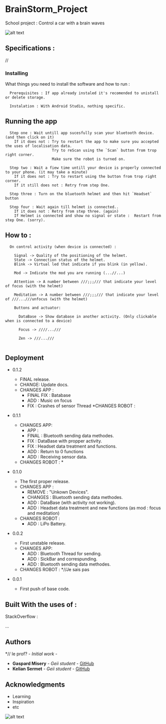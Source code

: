 # BrainStorm_Project

School project : Control a car with a brain waves

![alt text](https://raw.githubusercontent.com/KelianS/BrainStrom_Project/master/Doc/77230064_437840437171191_7725214017249083392_n.png)

## Specifications :

//

### Installing

What things you need to install the software and how to run :

```
  Prerequisites : If app already instaled it's recomended to unistall or delete storage.
```

```
  Instalation : With Android Studio, nothing specific.
```

## Running the app

```
  Step one : Wait untill app sucesfully scan your bluetooth device. (and then click on it)
    If it does not : Try to restart the app to make sure you accepted the uses of localisation data.
                     Try to reScan using the `Scan` button from trop right corner.
                     Make sure the robot is turned on.
                     
  Step two : Wait a fiew time untill your device is properly connected to your phone. (it may take a minute)
    If it does not : Try to restart using the button from trop right corner.
    If it still does not : Retry from step One.
                     
  Step three : Turn on the bluetooth helmet and then hit `Headset` button
  
  Step four : Wait again till helmet is connected.. 
    If it does not : Retry from step three. (again)
    If Helmet is connected and show no signal or state :  Restart from step One. (sorry). 
```

## How to :

```
  On control activity (when device is connected) :
  
    Signal -> Quality of the positioning of the helmet.
    State -> Connection status of the helmet.
    Blink -> Virtual led that indicate if you blink (in yellow).
    
    Mod -> Indicate the mod you are running (...//...)
    
    Attention -> A number between ///;;;/// that indicate your level of focus (with the helmet)
    
    Meditation -> A number between ///;;;/// that indicate your level of ///...///unfocus (with the helmet)
    
    Buttons and actuator: 
    
      DataBase -> Show database in another activity. (Only clickable when is connected to a device)
      
      Focus -> ////...///
      
      Zen -> ///...///
    
```

## Deployment

* 0.1.2
    * FINAL release.
    * CHANGE: Update docs.
    * CHANGES APP :
      * FINAL FIX : Batabase
      * ADD : Music on focus
      * FIX : Crashes of sensor Thread
    *CHANGES ROBOT :
      
* 0.1.1
    * CHANGES APP:
      * APP :
      * FINAL : Bluetooth sending data methodes.
      * FIX : DataBase with propper activity.
      * FIX : Headset data treatment and functions.
      * ADD : Return to 0 functions
      * ADD : Receiving sensor data.
    * CHANGES ROBOT : 
        *
* 0.1.0
    * The first proper release.
    * CHANGES APP :
      * REMOVE : "Unkown Devices".
      * CHANGES : Bluetooth sending data methodes.
      * ADD : DataBase (with activity not working).
      * ADD : Headset data treatment and new functions (as mod : focus and meditation)
    * CHANGES ROBOT :  
      * ADD : LiPo Battery.
* 0.0.2
    * First unstable release.
    * CHANGES APP:
      * ADD : Bluetooth Thread for sending.
      * ADD : SickBar and correspunding.
      * ADD : Bluetooth sending data methodes.
    * CHANGES ROBOT : 
      *//Je sais pas
* 0.0.1
    * First push of base code.


## Built With the uses of : 

   StackOverflow :
   
   ...


## Authors

*// le prof? - *Initial work* - 
* **Gaspard Misery** - *Geii student* - [GitHub](https://github.com/GaspardCtrl)
* **Kelian Sermet** - *Geii student* - [GitHub](https://github.com/KelianS)

## Acknowledgments

* Learning
* Inspiration
* etc


![alt text](https://raw.githubusercontent.com/KelianS/BrainStrom_Project/master/Doc/Robot.png)
